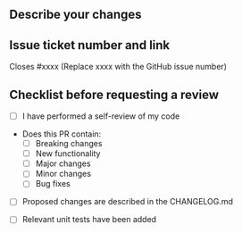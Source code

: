 ## Describe your changes

## Issue ticket number and link
Closes #xxxx (Replace xxxx with the GitHub issue number)

## Checklist before requesting a review
- [ ] I have performed a self-review of my code

- Does this PR contain:
  - [ ] Breaking changes
  - [ ] New functionality
  - [ ] Major changes
  - [ ] Minor changes
  - [ ] Bug fixes

- [ ] Proposed changes are described in the CHANGELOG.md

- [ ] Relevant unit tests have been added